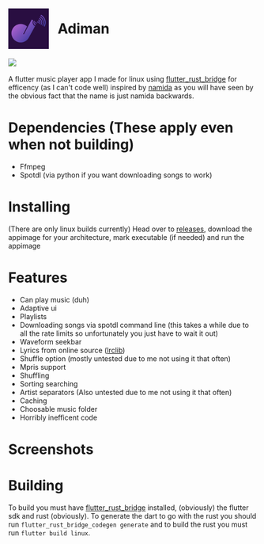 # <div style="margin-right: 18px; margin-top: 18px; display:flex; vertical-align: middle; align-items: center; max-width: 100%;"><img src="images/Adiman.png" width="82" style="margin-right: 18px;">Adiman</div>

<a href="https://github.com/flutter/flutter">![](https://img.shields.io/badge/Built%20in-Flutter-%23369FE7)
</a>

A flutter music player app I made for linux using [flutter_rust_bridge](https://github.com/fzyzcjy/flutter_rust_bridge) for efficency (as I can't code well) inspired by [namida](https://github.com/namidaco/namida) as you will have seen by the obvious fact that the name is just namida backwards.

# Dependencies (These apply even when not building)

- Ffmpeg
- Spotdl (via python if you want downloading songs to work)

# Installing

(There are only linux builds currently) Head over to [releases](https://github.com/ChaosTheChaotic/Adiman/releases/latest), download the appimage for your architecture, mark executable (if needed) and run the appimage

# Features

- Can play music (duh)
- Adaptive ui
- Playlists
- Downloading songs via spotdl command line (this takes a while due to all the rate limits so unfortunately you just have to wait it out)
- Waveform seekbar
- Lyrics from online source ([lrclib](https://lrclib.net/))
- Shuffle option (mostly untested due to me not using it that often)
- Mpris support
- Shuffling
- Sorting searching
- Artist separators (Also untested due to me not using it that often)
- Caching
- Choosable music folder
- Horribly inefficent code

# Screenshots



# Building
To build you must have [flutter_rust_bridge](https://github.com/fzyzcjy/flutter_rust_bridge) installed, (obviously) the flutter sdk and rust (obviously). To generate the dart to go with the rust you should run `flutter_rust_bridge_codegen generate` and to build the rust you must run `flutter build linux`.
